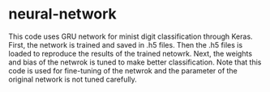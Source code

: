 # neural-network
This code uses GRU network for minist digit classification through Keras. First, the network is trained and saved in .h5 files.
Then the .h5 files is loaded to reproduce the results of the trained netowrk. Next, the weights and bias of the netwrok is tuned to 
make better classification. Note that this code is used for fine-tuning of the netwrok and the parameter of the original network is not 
tuned carefully.
